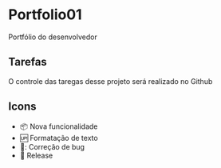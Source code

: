 # Portfolio01
Portfólio do desenvolvedor
## Tarefas
O controle das taregas desse projeto será realizado no Github

## Icons

- :package: Nova funcionalidade
- :up: Formatação de texto
- 🐞: Correção de bug
- :checkered_flag: Release
